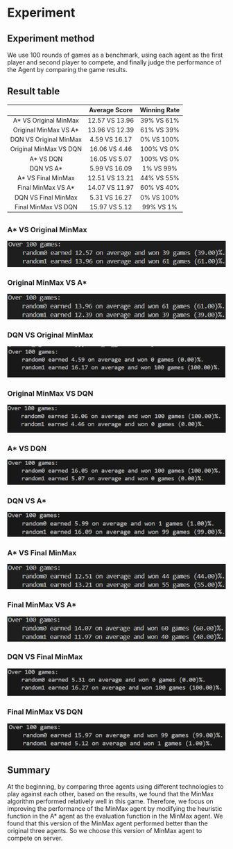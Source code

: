 # Experiment

## Experiment method
We use 100 rounds of games as a benchmark, using each agent as the first player and second player to compete, and finally judge the performance of the Agent by comparing the game results.

## Result table
|                       |  Average Score  |  Winning Rate  |
| :-------------------: | :-------------: | :------------: |
| A* VS Original MinMax |  12.57 VS 13.96 |   39% VS 61%   |
| Original MinMax VS A* |  13.96 VS 12.39 |   61% VS 39%   |
| DQN VS Original MinMax|  4.59 VS 16.17 |   0% VS 100%   |
| Original MinMax VS DQN|  16.06 VS 4.46 |   100% VS 0%   |
| A* VS DQN             |  16.05 VS 5.07 |   100% VS 0%   |
| DQN VS A*             |  5.99 VS 16.09 |   1% VS 99%   |
| A* VS Final MinMax    |  12.51 VS 13.21 |   44% VS 55%   |
| Final MinMax VS A*    |  14.07 VS 11.97 |   60% VS 40%   |
| DQN VS Final MinMax   |  5.31 VS 16.27 |   0% VS 100%   |
| Final MinMax VS DQN   |  15.97 VS 5.12 |   99% VS 1%   |

## 
### A* VS Original MinMax
![alt text](/wiki-template/images/aStar-VS-MinMaxO.png)

### Original MinMax VS A*
![alt text](/wiki-template/images/MinMaxO-VS-aStar.png)

### DQN VS Original MinMax
![alt text](/wiki-template/images/DQN-VS-Original-MinMax.png)

### Original MinMax VS DQN
![alt text](/wiki-template/images/Original-MinMax-VS-DQN.png)

### A* VS DQN
![alt text](/wiki-template/images/aStar-VS-DQN.png)

### DQN VS A*
![alt text](/wiki-template/images/DQN-VS-aStar.png)

### A* VS Final MinMax 
![alt text](/wiki-template/images/aStar-VS-MinMax.png)

### Final MinMax VS A*
![alt text](/wiki-template/images/MinMax-VS-aStar.png)

### DQN VS Final MinMax
![alt text](/wiki-template/images/DQN-VS-Final-MinMax.png)

### Final MinMax VS DQN
![alt text](/wiki-template/images/Final-MinMax-VS-DQN.png)

## 
## Summary
At the beginning, by comparing three agents using different technologies to play against each other, based on the results, we found that the MinMax algorithm performed relatively well in this game. Therefore, we focus on improving the performance of the MinMax agent by modifying the heuristic function in the A* agent as the evaluation function in the MinMax agent. We found that this version of the MinMax agent performed better than the original three agents. So we choose this version of MinMax agent to compete on server.